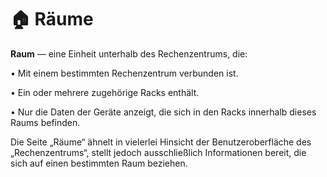 # 🏠 Räume

**Raum** — eine Einheit unterhalb des Rechenzentrums, die:

• Mit einem bestimmten Rechenzentrum verbunden ist.

• Ein oder mehrere zugehörige Racks enthält.

• Nur die Daten der Geräte anzeigt, die sich in den Racks innerhalb dieses Raums befinden.


Die Seite „Räume“ ähnelt in vielerlei Hinsicht der Benutzeroberfläche des „Rechenzentrums“, stellt jedoch ausschließlich Informationen bereit, die sich auf einen bestimmten Raum beziehen.
